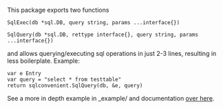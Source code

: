 
This package exports two functions

```
SqlExec(db *sql.DB, query string, params ...interface{})

SqlQuery(db *sql.DB, rettype interface{}, query string, params ...interface{})
```

and allows querying/executing sql operations in just 2-3 lines, resulting in less boilerplate. Example:

```
var e Entry
var query = "select * from testtable"
return sqlconvenient.SqlQuery(db, &e, query)
```

See a more in depth example in \_example/ and documentation [over here](https://godoc.org/github.com/instance01/sqlconvenient).
